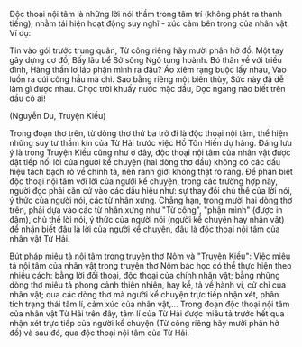 Độc thoại nội tâm là những lời nói thầm trong tâm trí (không phát ra thành tiếng), nhằm tái hiện hoạt động suy nghĩ - xúc cảm bên trong của nhân vật. Ví dụ:

Tin vào gói trước trung quân,
Từ công riêng hãy mười phân hở đồ.
Một tay gây dựng cơ đồ,
Bấy lâu bể Sở sông Ngô tung hoành.
Bó thân về với triều đình,
Hàng thần lơ láo phận mình ra đâu?
Áo xiêm rạng buộc lấy nhau,
Vào luồn ra cúi công hầu mà chi.
Sao bằng riêng một biên thùy,
Sức này đã dễ làm gì được nhau.
Chọc trời khuấy nước mặc dầu,
Dọc ngang nào biết trên đầu có ai!

(Nguyễn Du, Truyện Kiều)

Trong đoạn thơ trên, từ dòng thơ thứ ba trở đi là độc thoại nội tâm, thể hiện những suy tư thầm kín của Từ Hải trước việc Hồ Tôn Hiến dụ hàng. Đáng lưu ý là trong Truyện Kiều cũng như ở đây, độc thoại nội tâm của nhân vật được đặt tiếp nối lời của người kể chuyện (hai dòng thơ đầu) không có các dấu hiệu tách bạch rõ về chính tả, nên ranh giới không thật rõ ràng. Để phân biệt độc thoại nội tâm với lời của người kể chuyện, trong các trường hợp này, người đọc phải căn cứ vào các dấu hiệu như: sự thay đổi chủ thể của lời nói, ý thức của người nói, các từ nhân xưng. Chẳng hạn, trong mười hai dòng thơ trên, phải dựa vào các từ nhân xưng như "Từ công", "phận mình" (được in đậm), chủ thể lời nói, ý thức của người nói (người kể chuyện hay nhân vật) để nhận biết đâu là lời của người kể chuyện, đâu là độc thoại nội tâm của nhân vật Từ Hải.

Bút pháp miêu tả nội tâm trong truyện thơ Nôm và "Truyện Kiều": Việc miêu tả nội tâm của nhân vật trong truyện thơ Nôm bác học có thể thực hiện theo nhiều cách: bằng lời đối thoại, độc thoại của chính nhân vật; bằng những dòng thơ miêu tả phong cảnh thiên nhiên, hay kể, tả về hành vi, cử chỉ của nhân vật; qua các dòng thơ mà người kể chuyện trực tiếp nhận xét, phân tích trạng thái tâm lí, cảm xúc của nhân vật,... Trong đoạn độc thoại nội tâm của nhân vật Từ Hải trên đây, tâm lí của Từ Hải được miêu tả trước hết qua nhận xét trực tiếp của người kể chuyện (Từ công riêng hãy mười phân hở đồ) và sau đó, qua độc thoại nội tâm của Từ Hải.